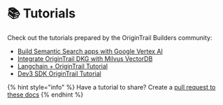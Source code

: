 # 📚 Tutorials

Check out the tutorials prepared by the OriginTrail Builders community:

* [Build Semantic Search apps with Google Vertex AI](https://github.com/OriginTrail/ChatDKG/tree/main/examples/google-vertex-ai)
* [Integrate OriginTrail DKG with Milvus VectorDB](https://github.com/OriginTrail/ChatDKG/tree/main/examples/milvus)
* [Langchain + OriginTrail Tutorial](https://github.com/OriginTrail/ChatDKG/tree/main/examples/langchain)
* [Dev3 SDK OriginTrail Tutorial](https://dev3.sh/web3/dev3xorigintraildkg/)



{% hint style="info" %}
Have a tutorial to share? Create a [pull request to these docs](https://github.com/OriginTrail/dkg-docs)&#x20;
{% endhint %}
